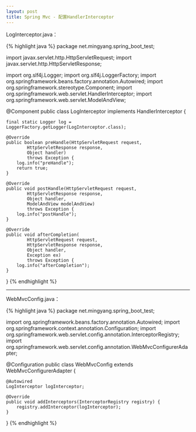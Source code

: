 ```yaml
---
layout: post
title: Spring Mvc - 配置HandlerInterceptor
---
```


LogInterceptor.java：

{% highlight java %}
package net.mingyang.spring_boot_test;

import javax.servlet.http.HttpServletRequest;
import javax.servlet.http.HttpServletResponse;

import org.slf4j.Logger;
import org.slf4j.LoggerFactory;
import org.springframework.beans.factory.annotation.Autowired;
import org.springframework.stereotype.Component;
import org.springframework.web.servlet.HandlerInterceptor;
import org.springframework.web.servlet.ModelAndView;

@Component
public class LogInterceptor implements HandlerInterceptor {

    final static Logger log = LoggerFactory.getLogger(LogInterceptor.class);
  
    @Override
    public boolean preHandle(HttpServletRequest request, 
            HttpServletResponse response, 
            Object handler) 
            throws Exception {
        log.info("preHandle");
        return true;
    }
    
    @Override
    public void postHandle(HttpServletRequest request, 
            HttpServletResponse response, 
            Object handler, 
            ModelAndView modelAndView)
            throws Exception {
        log.info("postHandle");
    }
    
    @Override
    public void afterCompletion(
            HttpServletRequest request, 
            HttpServletResponse response, 
            Object handler, 
            Exception ex)
            throws Exception {
        log.info("afterCompletion");
    }
}
{% endhighlight %}

---

WebMvcConfig.java：

{% highlight java %}
package net.mingyang.spring_boot_test;

import org.springframework.beans.factory.annotation.Autowired;
import org.springframework.context.annotation.Configuration;
import org.springframework.web.servlet.config.annotation.InterceptorRegistry;
import org.springframework.web.servlet.config.annotation.WebMvcConfigurerAdapter;

@Configuration
public class WebMvcConfig extends WebMvcConfigurerAdapter {

    @Autowired
    LogInterceptor logInterceptor;
    
    @Override
    public void addInterceptors(InterceptorRegistry registry) {
        registry.addInterceptor(logInterceptor);
    }
}
{% endhighlight %}